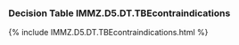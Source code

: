 ### Decision Table IMMZ.D5.DT.TBEcontraindications
{% include IMMZ.D5.DT.TBEcontraindications.html %}

